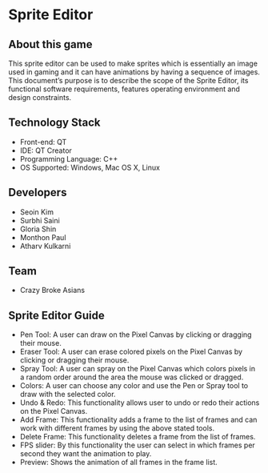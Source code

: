 # Sprite Editor


## About this game
This sprite editor can be used to make sprites which is essentially an image used in gaming and it can have animations by having a sequence of images. This document’s purpose is to describe the scope of the Sprite Editor, its functional software requirements, features operating environment and design constraints.

## Technology Stack
- Front-end: QT
- IDE: QT Creator
- Programming Language: C++
- OS Supported: Windows, Mac OS X, Linux

## Developers
- Seoin Kim
- Surbhi Saini
- Gloria Shin
- Monthon Paul
- Atharv Kulkarni

## Team
- Crazy Broke Asians

## Sprite Editor Guide
- Pen Tool: A user can draw on the Pixel Canvas by clicking or dragging their mouse.
- Eraser Tool: A user can erase colored pixels on the Pixel Canvas by clicking or dragging their mouse.
- Spray Tool: A user can spray on the Pixel Canvas which colors pixels in a random order around the area the mouse was clicked or dragged.
- Colors: A user can choose any color and use the Pen or Spray tool to draw with the selected color.
- Undo & Redo: This functionality allows user to undo or redo their actions on the Pixel Canvas.
- Add Frame: This functionality adds a frame to the list of frames and can work with different frames by using the above stated tools.
- Delete Frame: This functionality deletes a frame from the list of frames.
- FPS slider: By this functionality the user can select in which frames per second they want the animation to play.
- Preview: Shows the animation of all frames in the frame list.

